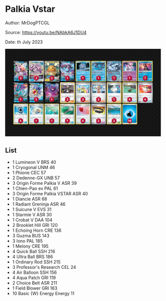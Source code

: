 # Palkia Vstar

Author: MrDogPTCGL

Source: <https://youtu.be/NAbkA6J1DU4>

Date: th July 2023

![decklist](../../images/PAL/Palkia%20Vstar/4-%20Palkia%20Vstar.png)

## List

* 1 Lumineon V BRS 40
* 1 Cryogonal UNM 46
* 1 Phione CEC 57
* 2 Dedenne-GX UNB 57
* 3 Origin Forme Palkia V ASR 39
* 1 Chien-Pao ex PAL 61
* 3 Origin Forme Palkia VSTAR ASR 40
* 1 Diancie ASR 68
* 1 Radiant Greninja ASR 46
* 1 Suicune V EVS 31
* 1 Starmie V ASR 30
* 1 Crobat V DAA 104
* 2 Brooklet Hill GRI 120
* 1 Echoing Horn CRE 136
* 3 Guzma BUS 143
* 3 Iono PAL 185
* 1 Melony CRE 195
* 4 Quick Ball SSH 216
* 4 Ultra Ball BRS 186
* 1 Ordinary Rod SSH 215
* 3 Professor's Research CEL 24
* 4 Air Balloon SSH 156
* 4 Aqua Patch GRI 119
* 2 Choice Belt ASR 211
* 1 Field Blower GRI 163
* 10 Basic {W} Energy Energy 11
